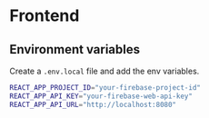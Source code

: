 # Frontend

## Environment variables

Create a `.env.local` file and add the env variables.

```bash
REACT_APP_PROJECT_ID="your-firebase-project-id"
REACT_APP_API_KEY="your-firebase-web-api-key"
REACT_APP_API_URL="http://localhost:8080"
```
